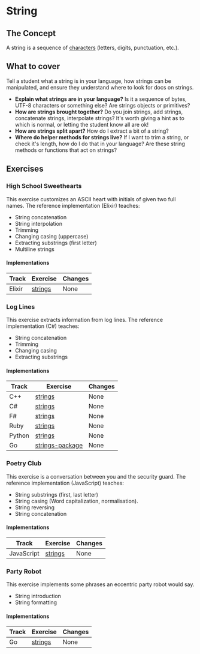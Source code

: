 # String

## The Concept

A string is a sequence of [characters][type-char] (letters, digits, punctuation, etc.).

## What to cover

Tell a student what a string is in your language, how strings can be manipulated, and ensure they understand where to look for docs on strings.

- **Explain what strings are in your language?** Is it a sequence of bytes, UTF-8 characters or something else? Are strings objects or primitives?
- **How are strings brought together?** Do you join strings, add strings, concatenate strings, interpolate strings? It's worth giving a hint as to which is normal, or letting the student know all are ok!
- **How are strings split apart?** How do I extract a bit of a string?
- **Where do helper methods for strings live?** If I want to trim a string, or check it's length, how do I do that in your language? Are these string methods or functions that act on strings?

## Exercises

### High School Sweethearts

This exercise customizes an ASCII heart with initials of given two full names. The reference implementation (Elixir) teaches:

- String concatenation
- String interpolation
- Trimming
- Changing casing (uppercase)
- Extracting substrings (first letter)
- Multiline strings

#### Implementations

| Track  | Exercise                         | Changes |
| ------ | -------------------------------- | ------- |
| Elixir | [strings][implementation-elixir] | None    |

### Log Lines

This exercise extracts information from log lines. The reference implementation (C#) teaches:

- String concatenation
- Trimming
- Changing casing
- Extracting substrings

#### Implementations

| Track  | Exercise                                 | Changes |
| ------ | ---------------------------------------- | ------- |
| C++    | [strings][implementation-cpp]            | None    |
| C#     | [strings][implementation-csharp]         | None    |
| F#     | [strings][implementation-fsharp]         | None    |
| Ruby   | [strings][implementation-ruby]           | None    |
| Python | [strings][implementation-python]         | None    |
| Go     | [strings-package][implementation-go-pkg] | None    |

### Poetry Club

This exercise is a conversation between you and the security guard. The reference implementation (JavaScript) teaches:

- String substrings (first, last letter)
- String casing (Word capitalization, normalisation).
- String reversing
- String concatenation

#### Implementations

| Track      | Exercise                             | Changes |
| ---------- | ------------------------------------ | ------- |
| JavaScript | [strings][implementation-javascript] | None    |

### Party Robot

This exercise implements some phrases an eccentric party robot would say.

- String introduction
- String formatting

#### Implementations

| Track | Exercise                     | Changes |
| ----- | ---------------------------- | ------- |
| Go    | [strings][implementation-go] | None    |

[type-char]: ./char.md
[implementation-cpp]: ../../languages/cpp/exercises/concept/strings/.docs/introduction.md
[implementation-csharp]: ../../languages/csharp/exercises/concept/strings/.docs/introduction.md
[implementation-elixir]: ../../languages/elixir/exercises/concept/high-school-sweetheart/.docs/introduction.md
[implementation-fsharp]: ../../languages/fsharp/exercises/concept/strings/.docs/introduction.md
[implementation-ruby]: ../../languages/ruby/exercises/concept/strings/.docs/introduction.md
[implementation-python]: ../../languages/python/exercises/concept/strings/.docs/introduction.md
[implementation-go-pkg]: ../../languages/go/exercises/concept/strings-package/.docs/instructions.md
[implementation-go]: ../../languages/go/exercises/concept/strings/.docs/instructions.md
[implementation-javascript]: ../../languages/javascript/exercises/concept/strings/.docs/
